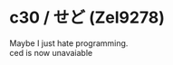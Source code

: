 # c30 / せど (Zel9278)

Maybe I just hate programming. \
ced is now unavaiable

<!--
Hi, I'm a regular guy programming in Node.js and Rust.
- The language I'm working on: Node.js/Typescript, Shellscript, Python, Rust, C++ and C#.
- Lately, I've been doing some vibe coding 💀

Thank You!

--- ---

![komarev](https://komarev.com/ghpvc/?username=Zel9278)
![shields.io](https://img.shields.io/github/followers/Zel9278?label=follow&logo=github&style=flat)

--- ---

![](http://github-profile-summary-cards.vercel.app/api/cards/profile-details?username=Zel9278&theme=gruvbox)
![](http://github-profile-summary-cards.vercel.app/api/cards/repos-per-language?username=Zel9278&theme=gruvbox)
![](http://github-profile-summary-cards.vercel.app/api/cards/most-commit-language?username=Zel9278&theme=gruvbox)
![](http://github-profile-summary-cards.vercel.app/api/cards/stats?username=Zel9278&theme=gruvbox)
![](http://github-profile-summary-cards.vercel.app/api/cards/productive-time?username=Zel9278&theme=gruvbox&utcOffset=9)
-->
